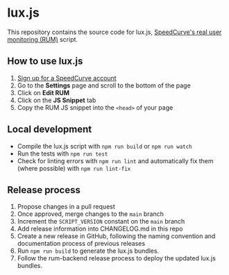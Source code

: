 # lux.js

This repository contains the source code for lux.js, [SpeedCurve's real user monitoring (RUM)](https://www.speedcurve.com/) script.

## How to use lux.js

1. [Sign up for a SpeedCurve account](https://www.speedcurve.com/)
2. Go to the **Settings** page and scroll to the bottom of the page
3. Click on **Edit RUM**
4. Click on the **JS Snippet** tab
5. Copy the RUM JS snippet into the `<head>` of your page

## Local development

- Compile the lux.js script with `npm run build` or `npm run watch`
- Run the tests with `npm run test`
- Check for linting errors with `npm run lint` and automatically fix them (where possible) with `npm run lint-fix`

## Release process

1. Propose changes in a pull request
2. Once approved, merge changes to the `main` branch
3. Increment the `SCRIPT_VERSION` constant on the `main` branch
4. Add release information into CHANGELOG.md in this repo
5. Create a new release in GitHub, following the naming convention and documentation process of previous releases
6. Run `npm run build` to generate the lux.js bundles.
7. Follow the rum-backend release process to deploy the updated lux.js bundles.
